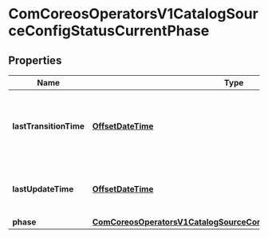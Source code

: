 
# ComCoreosOperatorsV1CatalogSourceConfigStatusCurrentPhase

## Properties
Name | Type | Description | Notes
------------ | ------------- | ------------- | -------------
**lastTransitionTime** | [**OffsetDateTime**](OffsetDateTime.md) | Last time the object has transitioned from one phase to another |  [optional]
**lastUpdateTime** | [**OffsetDateTime**](OffsetDateTime.md) | Last time the status of the object was updated |  [optional]
**phase** | [**ComCoreosOperatorsV1CatalogSourceConfigStatusCurrentPhasePhase**](ComCoreosOperatorsV1CatalogSourceConfigStatusCurrentPhasePhase.md) |  |  [optional]



